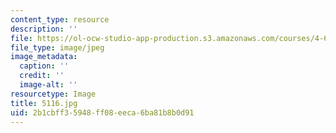 ```yaml
---
content_type: resource
description: ''
file: https://ol-ocw-studio-app-production.s3.amazonaws.com/courses/4-614-religious-architecture-and-islamic-cultures-fall-2002/2b1cbff35948ff08eeca6ba81b8b0d91_5116.jpg
file_type: image/jpeg
image_metadata:
  caption: ''
  credit: ''
  image-alt: ''
resourcetype: Image
title: 5116.jpg
uid: 2b1cbff3-5948-ff08-eeca-6ba81b8b0d91
---
```


